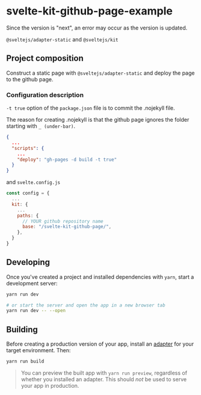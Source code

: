 # svelte-kit-github-page-example

Since the version is "next", an error may occur as the version is updated.

`@sveltejs/adapter-static` and `@sveltejs/kit`

## Project composition

Construct a static page with `@sveltejs/adapter-static` and deploy the page to the github page.

### Configuration description

`-t true` option of the `package.json` file is to commit the .nojekyll file.

The reason for creating .nojekyll is that the github page ignores the folder starting with `_ (under-bar)`.

```json
{
  ...
  "scripts": {
    ...
    "deploy": "gh-pages -d build -t true"
  }
}
```

and `svelte.config.js`

```js
const config = {
  ...
  kit: {
    ...
    paths: {
      // YOUR github repository name
      base: "/svelte-kit-github-page/",
    },
  }
}
```

## Developing

Once you've created a project and installed dependencies with `yarn`, start a development server:

```bash
yarn run dev

# or start the server and open the app in a new browser tab
yarn run dev -- --open
```

## Building

Before creating a production version of your app, install an [adapter](https://kit.svelte.dev/docs#adapters) for your target environment. Then:

```bash
yarn run build
```

> You can preview the built app with `yarn run preview`, regardless of whether you installed an adapter. This should _not_ be used to serve your app in production.
